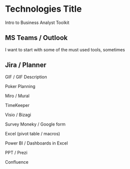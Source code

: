 # Technologies Title
Intro to Business Analyst Toolkit

## MS Teams / Outlook
I want to start with some of the must used tools, sometimes

## Jira / Planner
GIF / GIF
Description

Poker Planning

Miro / Mural

TimeKeeper

Visio / Bizagi

Survey Moneky / Google form

Excel (pivot table / macros)

Power BI / Dashboards in Excel

PPT / Prezi

Confluence

